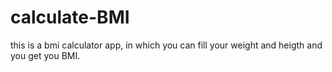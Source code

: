 # calculate-BMI
 this is a bmi calculator app, in which you can fill your weight and heigth and you get you BMI.
